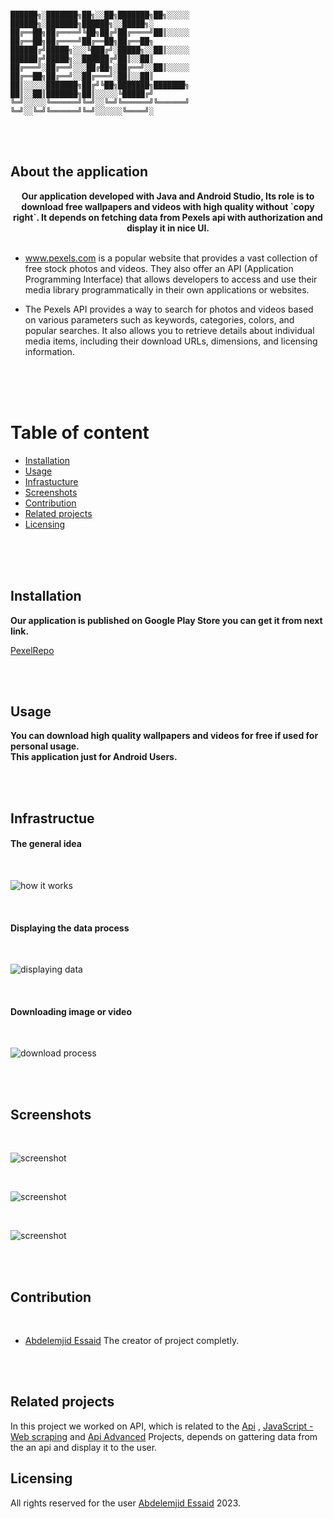 ```

██████╗░███████╗██╗░░██╗███████╗██╗░░░░░  ██████╗░███████╗██████╗░░█████╗░
██╔══██╗██╔════╝╚██╗██╔╝██╔════╝██║░░░░░  ██╔══██╗██╔════╝██╔══██╗██╔══██╗
██████╔╝█████╗░░░╚███╔╝░█████╗░░██║░░░░░  ██████╔╝█████╗░░██████╔╝██║░░██║
██╔═══╝░██╔══╝░░░██╔██╗░██╔══╝░░██║░░░░░  ██╔══██╗██╔══╝░░██╔═══╝░██║░░██║
██║░░░░░███████╗██╔╝╚██╗███████╗███████╗  ██║░░██║███████╗██║░░░░░╚█████╔╝
╚═╝░░░░░╚══════╝╚═╝░░╚═╝╚══════╝╚══════╝  ╚═╝░░╚═╝╚══════╝╚═╝░░░░░░╚════╝░

```

<br><br>

## About the application

<div align="center">
    <b>
        Our application developed with Java and Android Studio, Its role is to download free wallpapers and videos with high quality without `copy right`. It depends on fetching data from Pexels api with authorization and display it in nice UI.
    </b>
</div>

<br>

- www.pexels.com is a popular website that provides a vast collection of free stock photos and videos. They also offer an API (Application Programming Interface) that allows developers to access and use their media library programmatically in their own applications or websites.

- The Pexels API provides a way to search for photos and videos based on various parameters such as keywords, categories, colors, and popular searches. It also allows you to retrieve details about individual media items, including their download URLs, dimensions, and licensing information.

<br><br><br>

# Table of content

- [Installation](#installation)
- [Usage](#usage)
- [Infrastucture](#infrastructue)
- [Screenshots](#screenshots)
- [Contribution](#contribution)
- [Related projects](#related-projects)
- [Licensing](#licensing)

<br><br><br>

## Installation

<b>Our application is published on Google Play Store you can get it from next link.</b>

[PexelRepo](https://play.google.com/store/apps/details?id=com.sharpminded.pexelrepo)

<br><br>

## Usage

<b>
    You can download high quality wallpapers and videos for free if used for personal usage.<br>
    This application just for Android Users.
</b>

<br><br>

## Infrastructue

#### The general idea

<br>

![how it works](./repo_images/how_it_works.drawio.png)

<br>

#### Displaying the data process

<br>

![displaying data](./repo_images/fetching_displaying_data.drawio.png)

<br>

#### Downloading image or video

<br>

![download process](./repo_images/download_image_video.drawio.png)

<br><br>

## Screenshots

<br>

![screenshot](./repo_images/selection.png)

<br>

![screenshot](./repo_images/wallpapers.png)

<br>

![screenshot](./repo_images/videos.png)

<br><br>

## Contribution

<br>

- [Abdelemjid Essaid](https://github.com/abdelemjidessaid) The creator of project completly.

<br><br>

## Related projects

In this project we worked on API, which is related to the [Api](https://intranet.alxswe.com/projects/269) , [JavaScript - Web scraping](https://intranet.alxswe.com/projects/333) and [Api Advanced](https://intranet.alxswe.com/projects/314) Projects, depends on gattering data from the an api and display it to the user.

## Licensing

All rights reserved for the user [Abdelemjid Essaid](https://github.com/abdelemjidessaid) 2023.
